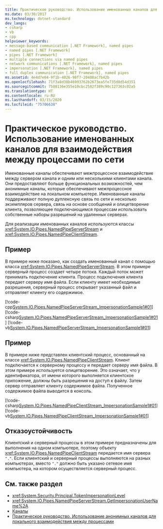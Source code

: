 ```yaml
---
title: Практическое руководство. Использование именованных каналов для взаимодействия между процессами по сети
ms.date: 03/30/2017
ms.technology: dotnet-standard
dev_langs:
- csharp
- vb
- cpp
helpviewer_keywords:
- message-based communication [.NET Framework], named pipes
- named pipes [.NET Framework]
- pipes [.NET Framework]
- multiple connections via named pipes
- network communications [.NET Framework], named pipes
- impersonation [.NET Framework], named pipes
- full duplex communication [.NET Framework], named pipes
ms.assetid: 4e4d7e64-9f1b-4026-98f7-20488ac7b42b
ms.openlocfilehash: 71f3a8d38b46993762b2673ea5fe735d8d54d351
ms.sourcegitcommit: 7588136e355e10cbc2582f389c90c127363c02a5
ms.translationtype: HT
ms.contentlocale: ru-RU
ms.lasthandoff: 03/15/2020
ms.locfileid: "75706638"
---
```

# <a name="how-to-use-named-pipes-for-network-interprocess-communication"></a>Практическое руководство. Использование именованных каналов для взаимодействия между процессами по сети
Именованные каналы обеспечивают межпроцессное взаимодействие между сервером канала и одним или несколькими клиентами канала. Они предоставляют больше функциональных возможностей, чем анонимные каналы, которые обеспечивают межпроцессное взаимодействие на локальном компьютере. Именованные каналы поддерживают полную дуплексную связь по сети и несколько экземпляров сервера, связь на основе сообщений и олицетворение клиента, позволяющее подключающимся процессам использовать собственные наборы разрешений на удаленных серверах.  
  
 Для реализации именованных каналов используются классы <xref:System.IO.Pipes.NamedPipeServerStream> и <xref:System.IO.Pipes.NamedPipeClientStream>.  
  
## <a name="example"></a>Пример  
 В примере ниже показано, как создать именованный канал с помощью класса <xref:System.IO.Pipes.NamedPipeServerStream>. В этом примере серверный процесс создает четыре потока. Каждый поток может принимать подключение клиента. Процесс подключения клиента передает серверу имя файла. Если клиенту имеет необходимые разрешения, серверный процесс открывает указанный файл и отправляет клиенту его содержимое.  
  
 [!code-cpp[System.IO.Pipes.NamedPipeServerStream_ImpersonationSample1#01](../../../samples/snippets/cpp/VS_Snippets_CLR_System/system.IO.Pipes.NamedPipeServerStream_ImpersonationSample1/cpp/program.cpp#01)]
 [!code-csharp[System.IO.Pipes.NamedPipeServerStream_ImpersonationSample1#01](../../../samples/snippets/csharp/VS_Snippets_CLR_System/system.IO.Pipes.NamedPipeServerStream_ImpersonationSample1/cs/Program.cs#01)]
 [!code-vb[System.IO.Pipes.NamedPipeServerStream_ImpersonationSample1#01](../../../samples/snippets/visualbasic/VS_Snippets_CLR_System/system.IO.Pipes.NamedPipeServerStream_ImpersonationSample1/vb/program.vb#01)]  
  
## <a name="example"></a>Пример  
 В примере ниже представлен клиентский процесс, основанный на классе <xref:System.IO.Pipes.NamedPipeClientStream>. Клиент подключается к серверному процессу и передает серверу имя файла. В этом примере используется олицетворение. Это означает, что у идентификатора, от имени которого выполняется клиентское приложение, должны быть разрешения на доступ к файлу. Затем сервер отправляет клиенту содержимое файла. Полученное содержимое файла выводится в консоль.  
  
 [!code-csharp[System.IO.Pipes.NamedPipeClientStream_ImpersonationSample1#01](../../../samples/snippets/csharp/VS_Snippets_CLR_System/system.IO.Pipes.NamedPipeClientStream_ImpersonationSample1/cs/Program.cs#01)]
 [!code-vb[System.IO.Pipes.NamedPipeClientStream_ImpersonationSample1#01](../../../samples/snippets/visualbasic/VS_Snippets_CLR_System/system.IO.Pipes.NamedPipeClientStream_ImpersonationSample1/vb/program.vb#01)]  
  
## <a name="robust-programming"></a>Отказоустойчивость  
 Клиентский и серверный процессы в этом примере предназначены для выполнения на одном компьютере, поэтому объекту <xref:System.IO.Pipes.NamedPipeClientStream> передается имя сервера `"."`. Если клиентский и серверный процессы выполняются на разных компьютерах, вместо `"."` должно быть указано сетевое имя компьютера, на котором осуществляется серверный процесс.  
  
## <a name="see-also"></a>См. также раздел

- <xref:System.Security.Principal.TokenImpersonationLevel>
- <xref:System.IO.Pipes.NamedPipeServerStream.GetImpersonationUserName%2A>
- [Каналы](../../../docs/standard/io/pipe-operations.md)
- [Практическое руководство. Использование анонимных каналов для локального взаимодействия между процессами](../../../docs/standard/io/how-to-use-anonymous-pipes-for-local-interprocess-communication.md)
